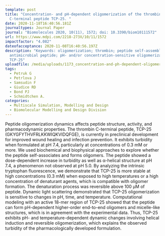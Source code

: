 ```yaml
---
template: post
title: "Concentration- and pH-dependent oligomerization of the thrombin-derived
  C-terminal peptide TCP-25. "
date: 2020-11-18T16:40:56.181Z
journaltypes: Journal Paper
journal: "Biomolecules 2020, 10(11), 1572; doi: 10.3390/biom10111572"
url: https://www.mdpi.com/2218-273X/10/11/1572
impactfactor: "4.082"
dateofacceptance: 2020-11-08T16:40:56.197Z
description: "Keywords: oligomerization; thrombin; peptide self-assembly;
  antimicrobial peptide; pH- and/or concentration-sensitive oligomerization;
  TCP-25"
uploadfile: /media/uploads/1173_concentration-and-ph-dependent-oligomerization.pdf
tags:
  - Petruk G
  - Petrlova J
  - Samsudin F
  - Giudice RD
  - Bond PJ
  - Schmidtchen A.
categories:
  - Multiscale Simulation, Modelling and Design
  - Biomolecular Modelling and Design Division
---
```

<!--StartFragment-->

Peptide oligomerization dynamics affects peptide structure, activity, and pharmacodynamic properties. The thrombin C-terminal peptide, TCP-25 (GKYGFYTHVFRLKKWIQKVIDQFGE), is currently in preclinical development for improved wound healing and infection prevention. It exhibits turbidity when formulated at pH 7.4, particularly at concentrations of 0.3 mM or more. We used biochemical and biophysical approaches to explore whether the peptide self-associates and forms oligomers. The peptide showed a dose-dependent increase in turbidity as well as α-helical structure at pH 7.4, a phenomenon not observed at pH 5.0. By analyzing the intrinsic tryptophan fluorescence, we demonstrate that TCP-25 is more stable at high concentrations (0.3 mM) when exposed to high temperatures or a high concentration of denaturant agents, which is compatible with oligomer formation. The denaturation process was reversible above 100 µM of peptide. Dynamic light scattering demonstrated that TCP-25 oligomerization is sensitive to changes in pH, time, and temperature. Computational modeling with an active 18-mer region of TCP-25 showed that the peptide can form pH-dependent higher-order end-to-end oligomers and micelle-like structures, which is in agreement with the experimental data. Thus, TCP-25 exhibits pH- and temperature-dependent dynamic changes involving helical induction and reversible oligomerization, which explains the observed turbidity of the pharmacologically developed formulation.

<!--EndFragment-->